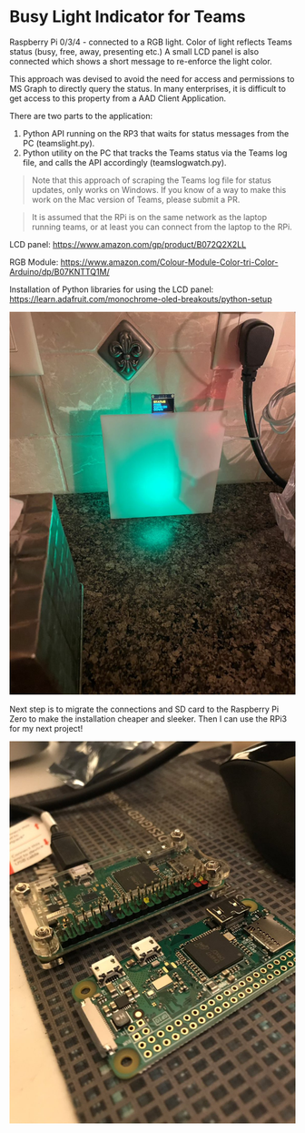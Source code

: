 # Busy Light Indicator for Teams
Raspberry Pi 0/3/4 - connected to a RGB light. Color of light reflects Teams status (busy, free, away, presenting etc.)
A small LCD panel is also connected which shows a short message to re-enforce the light color.

This approach was devised to avoid the need for access and permissions to MS Graph to directly query the status. In many enterprises, it is difficult to get access to this property from a AAD Client Application.

There are two parts to the application:
1. Python API running on the RP3 that waits for status messages from the PC (teamslight.py).
2. Python utility on the PC that tracks the Teams status via the Teams log file, and calls the API accordingly (teamslogwatch.py).

> Note that this approach of scraping the Teams log file for status updates, only works on Windows. If you know of a way to make this work on the Mac version of Teams, please submit a PR.

> It is assumed that the RPi is on the same network as the laptop running teams, or at least you can connect from the laptop to the RPi.

LCD panel: https://www.amazon.com/gp/product/B072Q2X2LL

RGB Module: https://www.amazon.com/Colour-Module-Color-tri-Color-Arduino/dp/B07KNTTQ1M/

Installation of Python libraries for using the LCD panel: https://learn.adafruit.com/monochrome-oled-breakouts/python-setup  

![Teams Light](TeamsLight.jpg)

Next step is to migrate the connections and SD card to the Raspberry Pi Zero to make the installation cheaper and sleeker. Then I can use the RPi3 for my next project!

![RPi Zero](rpzero.jpg)
